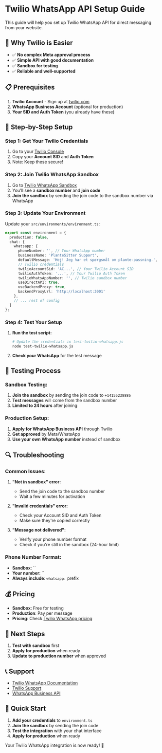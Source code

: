 # Twilio WhatsApp API Setup Guide

This guide will help you set up Twilio WhatsApp API for direct messaging from your website.

## 🚀 **Why Twilio is Easier**

- ✅ **No complex Meta approval process**
- ✅ **Simple API with good documentation**
- ✅ **Sandbox for testing**
- ✅ **Reliable and well-supported**

## 📋 **Prerequisites**

1. **Twilio Account** - Sign up at [twilio.com](https://www.twilio.com)
2. **WhatsApp Business Account** (optional for production)
3. **Your SID and Auth Token** (you already have these)

## 🔧 **Step-by-Step Setup**

### **Step 1: Get Your Twilio Credentials**

1. Go to your [Twilio Console](https://console.twilio.com/)
2. Copy your **Account SID** and **Auth Token**
3. Note: Keep these secure!

### **Step 2: Join Twilio WhatsApp Sandbox**

1. Go to [Twilio WhatsApp Sandbox](https://console.twilio.com/us1/develop/sms/manage/whatsapp-sandbox)
2. You'll see a **sandbox number** and **join code**
3. **Join the sandbox** by sending the join code to the sandbox number via WhatsApp

### **Step 3: Update Your Environment**

Update your `src/environments/environment.ts`:

```typescript
export const environment = {
  production: false,
  chat: {
    whatsapp: {
      phoneNumber: '', // Your WhatsApp number
      businessName: 'PlanteSitter Support',
      defaultMessage: 'Hej! Jeg har et spørgsmål om plante-passning.',
      // Twilio credentials
      twilioAccountSid: 'AC...', // Your Twilio Account SID
      twilioAuthToken: '...', // Your Twilio Auth Token
      twilioWhatsAppNumber: '', // Twilio sandbox number
      useDirectAPI: true,
      useBackendProxy: true,
      backendProxyUrl: 'http://localhost:3001'
    },
    // ... rest of config
  }
};
```

### **Step 4: Test Your Setup**

1. **Run the test script:**
   ```bash
   # Update the credentials in test-twilio-whatsapp.js
   node test-twilio-whatsapp.js
   ```

2. **Check your WhatsApp** for the test message

## 🧪 **Testing Process**

### **Sandbox Testing:**
1. **Join the sandbox** by sending the join code to `+14155238886`
2. **Test messages** will come from the sandbox number
3. **Limited to 24 hours** after joining

### **Production Setup:**
1. **Apply for WhatsApp Business API** through Twilio
2. **Get approved** by Meta/WhatsApp
3. **Use your own WhatsApp number** instead of sandbox

## 🔍 **Troubleshooting**

### **Common Issues:**

1. **"Not in sandbox" error:**
   - Send the join code to the sandbox number
   - Wait a few minutes for activation

2. **"Invalid credentials" error:**
   - Check your Account SID and Auth Token
   - Make sure they're copied correctly

3. **"Message not delivered":**
   - Verify your phone number format
   - Check if you're still in the sandbox (24-hour limit)

### **Phone Number Format:**
- **Sandbox**: ``
- **Your number**: ``
- **Always include**: `whatsapp:` prefix

## 💰 **Pricing**

- **Sandbox**: Free for testing
- **Production**: Pay per message
- **Pricing**: Check [Twilio WhatsApp pricing](https://www.twilio.com/whatsapp/pricing)

## 🚀 **Next Steps**

1. **Test with sandbox** first
2. **Apply for production** when ready
3. **Update to production number** when approved

## 📞 **Support**

- [Twilio WhatsApp Documentation](https://www.twilio.com/docs/whatsapp)
- [Twilio Support](https://support.twilio.com/)
- [WhatsApp Business API](https://www.whatsapp.com/business/api/)

## 🎯 **Quick Start**

1. **Add your credentials** to `environment.ts`
2. **Join the sandbox** by sending the join code
3. **Test the integration** with your chat interface
4. **Apply for production** when ready

Your Twilio WhatsApp integration is now ready! 🎉
